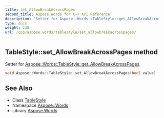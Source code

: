 ```yaml
---
title: set_AllowBreakAcrossPages
second_title: Aspose.Words for C++ API Reference
description: 'Setter for Aspose::Words::TableStyle::get_AllowBreakAcrossPages.'
type: docs
weight: 248
url: /cpp/aspose.words/tablestyle/set_allowbreakacrosspages/
---
```

## TableStyle::set_AllowBreakAcrossPages method


Setter for [Aspose::Words::TableStyle::get_AllowBreakAcrossPages](../get_allowbreakacrosspages/).

```cpp
void Aspose::Words::TableStyle::set_AllowBreakAcrossPages(bool value)
```

## See Also

* Class [TableStyle](../)
* Namespace [Aspose::Words](../../)
* Library [Aspose.Words](../../../)
